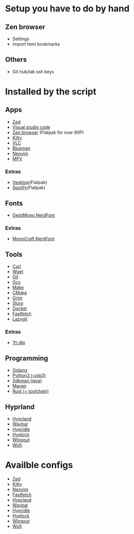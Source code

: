 # Setup you have to do by hand

## Zen browser

- Settings
- Import html bookmarks

## Others

- Git hub/lab ssh keys

# Installed by the script

## Apps

- [Zed](https://zed.dev/)
- [Visual studio code](https://code.visualstudio.com/)
- [Zen browser](https://zen-browser.app/) (Flatpak for now WIP)
- [Kitty](https://sw.kovidgoyal.net/kitty/)
- [VLC](https://www.videolan.org/vlc/)
- [Blueman](https://github.com/blueman-project/blueman)
- [Neovim](https://neovim.io/)
- [MPV](https://mpv.io/)

### Extras

- [Vesktop](https://github.com/Vencord/Vesktop)(Flatpak)
- [Spotify](https://open.spotify.com/)(Flatpak)

## Fonts

- [GeistMono NerdFont](https://www.nerdfonts.com/font-downloads)

### Extras

- [MonoCraft NerdFont](https://github.com/IdreesInc/Monocraft)

## Tools

- [Curl](https://curl.se/)
- [Wget](https://www.gnu.org/software/wget/)
- [Git](https://git-scm.com/)
- [Gcc](https://gcc.gnu.org/)
- [Make](https://www.gnu.org/software/make/manual/make.html)
- [CMake](https://cmake.org/)
- [Grim](https://wayland.emersion.fr/grim/)
- [Slurp](https://wayland.emersion.fr/slurp/)
- [Docker](https://www.docker.com/)
- [Fastfetch](https://github.com/fastfetch-cli/fastfetch)
- [Lazygit](https://github.com/jesseduffield/lazygit)

### Extras

- [Yt-dlp](https://github.com/yt-dlp/yt-dlp)

## Programming

- [Golang](https://go.dev/)
- [Python3 (+pip3)](https://www.python.org/)
- [Sdkman (java)](https://sdkman.io/)
- [Maven](https://maven.apache.org/what-is-maven.html)
- [Rust (+ toolchain)](https://www.rust-lang.org/)

## Hyprland
- [Hyprland](https://hyprland.org/)
- [Waybar](https://github.com/Alexays/Waybar)
- [Hypridle](https://github.com/hyprwm/hypridle)
- [Hyplock](https://github.com/hyprwm/hyprlock/)
- [Wlogout](github.com/ArtsyMacaw/wlogout)
- [Wofi](https://hg.sr.ht/~scoopta/wofi)

# Availble configs

- [Zed](https://zed.dev/)
- [Kitty](https://sw.kovidgoyal.net/kitty/)
- [Neovim](https://neovim.io/)
- [Fastfetch](https://github.com/fastfetch-cli/fastfetch)
- [Hyprland](https://hyprland.org/)
- [Waybar](https://github.com/Alexays/Waybar)
- [Hypridle](https://github.com/hyprwm/hypridle)
- [Hyplock](https://github.com/hyprwm/hyprlock/)
- [Wlogout](github.com/ArtsyMacaw/wlogout)
- [Wofi](https://hg.sr.ht/~scoopta/wofi)
